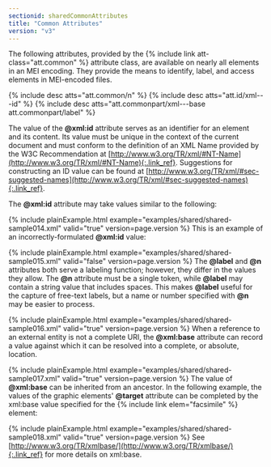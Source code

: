 ```yaml
---
sectionid: sharedCommonAttributes
title: "Common Attributes"
version: "v3"
---
```


The following attributes, provided by the {% include link att-class="att.common" %} attribute
class, are available on nearly all elements in an MEI encoding. They provide the means
to
identify, label, and access elements in MEI-encoded files.



{% include desc atts="att.common/n" %}
{% include desc atts="att.id/xml---id" %}
{% include desc atts="att.commonpart/xml---base att.commonpart/label" %}




The value of the **@xml:id** attribute serves as an identifier for an element and its
content. Its value must be unique in the context of the current document and must
conform to
the definition of an XML Name provided by the W3C Recommendation at [http://www.w3.org/TR/xml/#NT-Name](http://www.w3.org/TR/xml/#NT-Name){:.link_ref}.
Suggestions for constructing an ID value can be found at [http://www.w3.org/TR/xml/#sec-suggested-names](http://www.w3.org/TR/xml/#sec-suggested-names){:.link_ref}.

The **@xml:id** attribute may take values similar to the following:

{% include plainExample.html example="examples/shared/shared-sample014.xml" valid="true" version=page.version %}
This is an example of an incorrectly-formulated **@xml:id** value:

{% include plainExample.html example="examples/shared/shared-sample015.xml" valid="false" version=page.version %}
The **@label** and **@n** attributes both serve a labeling function; however,
they differ in the values they allow. The **@n** attribute must be a single token, while
**@label** may contain a string value that includes spaces. This makes
**@label** useful for the capture of free-text labels, but a name or number specified
with **@n** may be easier to process.

{% include plainExample.html example="examples/shared/shared-sample016.xml" valid="true" version=page.version %}
When a reference to an external entity is not a complete URI, the **@xml:base**
attribute can record a value against which it can be resolved into a complete, or
absolute,
location.

{% include plainExample.html example="examples/shared/shared-sample017.xml" valid="true" version=page.version %}
The value of **@xml:base** can be inherited from an ancestor. In the following example,
the values of the graphic elements' **@target** attribute can be completed by the
xml:base value specified for the {% include link elem="facsimile" %} element:

{% include plainExample.html example="examples/shared/shared-sample018.xml" valid="true" version=page.version %}
See [http://www.w3.org/TR/xmlbase/](http://www.w3.org/TR/xmlbase/){:.link_ref} for more
details on xml:base.

